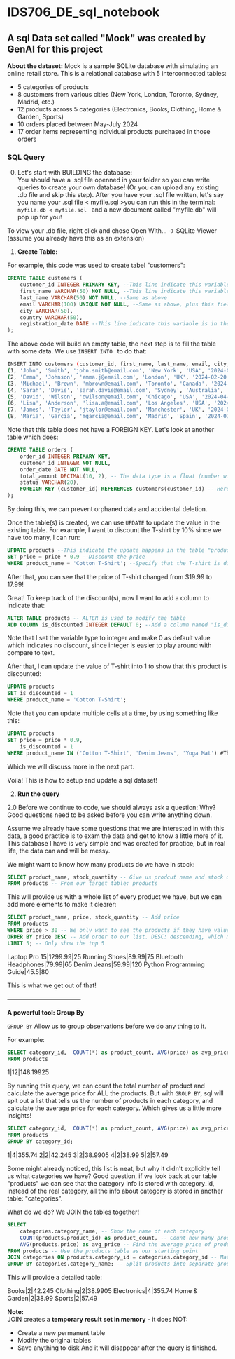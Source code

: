 # IDS706_DE_sql_notebook


## A sql Data set called "Mock" was created by GenAI for this project

**About the dataset:**
Mock is a sample SQLite database with simulating an online retail store. This is a relational database with 5 interconnected tables:  

- 5 categories of products
- 8 customers from various cities (New York, London, Toronto, Sydney, Madrid, etc.)
- 12 products across 5 categories (Electronics, Books, Clothing, Home & Garden, Sports)
- 10 orders placed between May-July 2024
- 17 order items representing individual products purchased in those orders

### SQL Query
0. Let's start with BUILDING the database:  
You should have a .sql file openned in your folder so you can write queries to create your own database! (Or you can upload any existing .db file and skip this step). 
After you have your .sql file written, let's say you name your .sql file < myfile.sql >you can run this in the terminal: ```myfile.db < myfile.sql ``` and a new document called "myfile.db" will pop up for you!  

To view your .db file, right click and chose Open With... -> SQLite Viewer (assume you already have this as an extension)  

1. **Create Table:**

For example, this code was used to create tabel "customers": 

```sql
CREATE TABLE customers (
    customer_id INTEGER PRIMARY KEY, --This line indicate this variable type is integer, and is used as primary key in this table
    first_name VARCHAR(50) NOT NULL, --This line indicate this variable is a text/string, and the max length is 50, and this field is required
    last_name VARCHAR(50) NOT NULL, --Same as above
    email VARCHAR(100) UNIQUE NOT NULL, --Same as above, plus this field need to be unique
    city VARCHAR(50), 
    country VARCHAR(50),
    registration_date DATE --This line indicate this variable is in the formate as "DATE", which is 'YYYY-MM-DD'
);
```
The above code will build an empty table, the next step is to fill the table with some data. We use ```INSERT INTO ``` to do that:  

```bash
INSERT INTO customers (customer_id, first_name, last_name, email, city, country, registration_date) VALUES #This should follow the structure built above
(1, 'John', 'Smith', 'john.smith@email.com', 'New York', 'USA', '2024-01-15'),
(2, 'Emma', 'Johnson', 'emma.j@email.com', 'London', 'UK', '2024-02-20'),
(3, 'Michael', 'Brown', 'mbrown@email.com', 'Toronto', 'Canada', '2024-03-10'),
(4, 'Sarah', 'Davis', 'sarah.davis@email.com', 'Sydney', 'Australia', '2024-01-25'),
(5, 'David', 'Wilson', 'dwilson@email.com', 'Chicago', 'USA', '2024-04-05'),
(6, 'Lisa', 'Anderson', 'lisa.a@email.com', 'Los Angeles', 'USA', '2024-02-14'),
(7, 'James', 'Taylor', 'jtaylor@email.com', 'Manchester', 'UK', '2024-03-22'),
(8, 'Maria', 'Garcia', 'mgarcia@email.com', 'Madrid', 'Spain', '2024-01-30');
```

Note that this table does not have a FOREIGN KEY. Let's look at another table which does:  

```sql
CREATE TABLE orders (
    order_id INTEGER PRIMARY KEY,
    customer_id INTEGER NOT NULL,
    order_date DATE NOT NULL,
    total_amount DECIMAL(10, 2), -- The data type is a float (number with decimal)
    status VARCHAR(20),
    FOREIGN KEY (customer_id) REFERENCES customers(customer_id) -- Here, this line indicate that the customer_id in THIS table must match a customer_id that exists in the customer table
);
```
By doing this, we can prevent orphaned data and accidental deletion.  

Once the table(s) is created, we can use ```UPDATE``` to update the value in the existing table. For example, I want to discount the T-shirt by 10% since we have too many, I can run:  

```sql
UPDATE products --This indicate the update happens in the table "product"
SET price = price * 0.9 --Discount the price
WHERE product_name = 'Cotton T-Shirt'; --Specify that the T-shirt is discounted instead of everything in stock
```
After that, you can see that the price of T-shirt changed from $19.99 to 17.99!  

Great! To keep track of the discount(s), now I want to add a column to indicate that:  

```sql
ALTER TABLE products -- ALTER is used to modify the table
ADD COLUMN is_discounted INTEGER DEFAULT 0; --Add a column named "is_discounted", the variable type is set to "INTEGER"
```
Note that I set the variable type to integer and make 0 as default value which indicates no discount, since integer is easier to play around with compare to text.  

After that, I can update the value of T-shirt into 1 to show that this product is discounted:

```sql
UPDATE products
SET is_discounted = 1
WHERE product_name = 'Cotton T-Shirt';
```
Note that you can update multiple cells at a time, by using something like this:

```sql
UPDATE products
SET price = price * 0.9,
    is_discounted = 1
WHERE product_name IN ('Cotton T-Shirt', 'Denim Jeans', 'Yoga Mat') #This!! 
```
Which we will discuss more in the next part.  

Voila! This is how to setup and update a sql dataset!

2. **Run the query**

2.0 Before we continue to code, we should always ask a question: Why?
Good questions need to be asked before you can write anything down.  

Assume we already have some questions that we are interested in with this data, a good practice is to exam the data and get to know a little more of it. This database I have is very simple and was created for practice, but in real life, the data can and will be messy.

We might want to know how many products do we have in stock:

```sql
SELECT product_name, stock_quantity -- Give us prodcut name and stock quantity
FROM products -- From our target table: products
```
This will provide us with a whole list of every product we have, but we can add more elements to make it clearer:

```sql
SELECT product_name, price, stock_quantity -- Add price 
FROM products
WHERE price > 30 -- We only want to see the products if they have value ove $30
ORDER BY price DESC -- Add order to our list. DESC: descending, which means the greatest value will stay on top.
LIMIT 5; -- Only show the top 5
```
Laptop Pro 15|1299.99|25
Running Shoes|89.99|75
Bluetooth Headphones|79.99|65
Denim Jeans|59.99|120
Python Programming Guide|45.5|80

This is what we get out of that!

————————————  

**A powerful tool: Group By**

```GROUP BY``` Allow us to group observations before we do any thing to it.

For example:  

```sql
SELECT category_id,  COUNT(*) as product_count, AVG(price) as avg_price
FROM products
```
1|12|148.19925

By running this query, we can count the total number of product and calculate the average price for ALL the products. But with ```GROUP BY```, sql will spit out a list that tells us the number of products in each category, and calculate the average price for each category. Which gives us a little more insights!

```sql
SELECT category_id,  COUNT(*) as product_count, AVG(price) as avg_price
FROM products
GROUP BY category_id;
```
1|4|355.74
2|2|42.245
3|2|38.9905
4|2|38.99
5|2|57.49

Some might already noticed, this list is neat, but why it didn't explicitly tell us what categories we have?
Good question, if we look back at our table "products" we can see that the category info is stored with category_id, instead of the real category, all the info about category is stored in another table: "categories".

What do we do? We JOIN the tables together!

```sql
SELECT 
    categories.category_name, -- Show the name of each category
    COUNT(products.product_id) as product_count, -- Count how many products are in each category
    AVG(products.price) as avg_price -- Find the average price of products in each category
FROM products -- Use the products table as our starting point
JOIN categories ON products.category_id = categories.category_id -- Match each product to its category using the category_id column that exists in both tables
GROUP BY categories.category_name; -- Split products into separate groups by category, then calculate count and average for each group
```
This will provide a detailed table:

Books|2|42.245
Clothing|2|38.9905
Electronics|4|355.74
Home & Garden|2|38.99
Sports|2|57.49

**Note:**  
JOIN creates a **temporary result set in memory** - it does NOT:  
- Create a new permanent table
- Modify the original tables
- Save anything to disk
And it will disappear after the query is finished.










